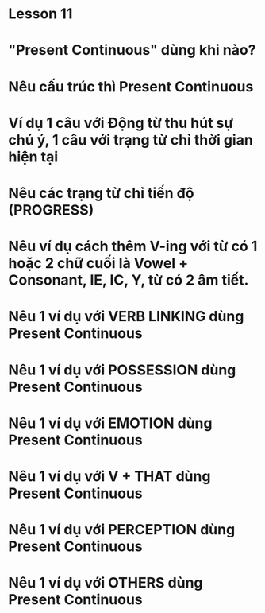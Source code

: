 # Lesson 11

# "Present Continuous" dùng khi nào?

# Nêu cấu trúc thì Present Continuous

# Ví dụ 1 câu với Động từ thu hút sự chú ý, 1 câu với trạng từ chỉ thời gian hiện tại

# Nêu các trạng từ chỉ tiến độ (PROGRESS)

# Nêu ví dụ cách thêm V-ing với từ có 1 hoặc 2 chữ cuối là Vowel + Consonant, IE, IC, Y, từ có 2 âm tiết.

# Nêu 1 ví dụ với VERB LINKING dùng Present Continuous

# Nêu 1 ví dụ với POSSESSION dùng Present Continuous

# Nêu 1 ví dụ với EMOTION dùng Present Continuous

# Nêu 1 ví dụ với V + THAT dùng Present Continuous

# Nêu 1 ví dụ với PERCEPTION dùng Present Continuous

# Nêu 1 ví dụ với OTHERS dùng Present Continuous
